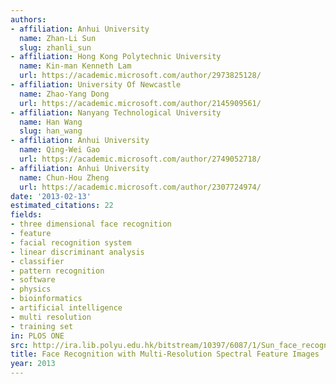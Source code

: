 ```yaml
---
authors:
- affiliation: Anhui University
  name: Zhan-Li Sun
  slug: zhanli_sun
- affiliation: Hong Kong Polytechnic University
  name: Kin-man Kenneth Lam
  url: https://academic.microsoft.com/author/2973825128/
- affiliation: University Of Newcastle
  name: Zhao-Yang Dong
  url: https://academic.microsoft.com/author/2145909561/
- affiliation: Nanyang Technological University
  name: Han Wang
  slug: han_wang
- affiliation: Anhui University
  name: Qing-Wei Gao
  url: https://academic.microsoft.com/author/2749052718/
- affiliation: Anhui University
  name: Chun-Hou Zheng
  url: https://academic.microsoft.com/author/2307724974/
date: '2013-02-13'
estimated_citations: 22
fields:
- three dimensional face recognition
- feature
- facial recognition system
- linear discriminant analysis
- classifier
- pattern recognition
- software
- physics
- bioinformatics
- artificial intelligence
- multi resolution
- training set
in: PLOS ONE
src: http://ira.lib.polyu.edu.hk/bitstream/10397/6087/1/Sun_face_recognition_with.pdf
title: Face Recognition with Multi-Resolution Spectral Feature Images
year: 2013
---
```

